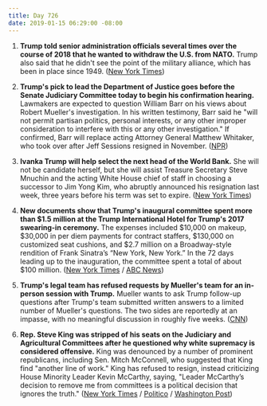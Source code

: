 ```yaml
---
title: Day 726
date: 2019-01-15 06:29:00 -08:00
---
```


1. **Trump told senior administration officials several times over the course of 2018 that he wanted to withdraw the U.S. from NATO.** Trump also said that he didn't see the point of the military alliance, which has been in place since 1949. ([New York Times](https://www.nytimes.com/2019/01/14/us/politics/nato-president-trump.html))

2. **Trump's pick to lead the Department of Justice goes before the Senate Judiciary Committee today to begin his confirmation hearing.** Lawmakers are expected to question William Barr on his views about Robert Mueller's investigation. In his written testimony, Barr said he "will not permit partisan politics, personal interests, or any other improper consideration to interfere with this or any other investigation." If confirmed, Barr will replace acting Attorney General Matthew Whitaker, who took over after Jeff Sessions resigned in November. ([NPR](https://www.npr.org/2019/01/15/683009390/trumps-pick-for-attorney-general-goes-before-senate-committee-tuesday))

3. **Ivanka Trump will help select the next head of the World Bank.** She will not be candidate herself, but she will assist Treasure Secretary Steve Mnuchin and the acting White House chief of staff in choosing a successor to Jim Yong Kim, who abruptly announced his resignation last week, three years before his term was set to expire. ([New York Times](https://www.nytimes.com/2019/01/14/us/politics/ivanka-trump-world-bank-president.html))

4. **New documents show that Trump's inaugural committee spent more than $1.5 million at the Trump International Hotel for Trump's 2017 swearing-in ceremony.** The expenses included $10,000 on makeup, $30,000 in per diem payments for contract staffers, $130,000 on customized seat cushions, and $2.7 million on a Broadway-style rendition of Frank Sinatra’s “New York, New York.” In the 72 days leading up to the inauguration, the committee spent a total of about $100 million. ([New York Times](https://www.nytimes.com/2019/01/14/us/politics/trump-inauguration-spending.html) / [ABC News](https://abcnews.go.com/Politics/president-donald-trumps-inaugural-fund-spent-lavishly-dc/story?id=60361242))

5. **Trump's legal team has refused requests by Mueller's team for an in-person session with Trump.** Mueller wants to ask Trump follow-up questions after Trump's team submitted written answers to a limited number of Mueller's questions. The two sides are reportedly at an impasse, with no meaningful discussion in roughly five weeks. ([CNN](https://www.cnn.com/2019/01/14/politics/trump-interview-mueller-request/index.html))

6. **Rep. Steve King was stripped of his seats on the Judiciary and Agricultural Committees after he questioned why white supremacy is considered offensive.** King was denounced by a number of prominent republicans, including Sen. Mitch McConnell, who suggested that King find "another line of work." King has refused to resign, instead criticizing House Minority Leader Kevin McCarthy, saying, "Leader McCarthy’s decision to remove me from committees is a political decision that ignores the truth." ([New York Times](https://www.nytimes.com/2019/01/14/us/politics/steve-king-white-supremacy.html) / [Politico](https://www.politico.com/story/2019/01/14/bobby-rush-censure-steve-king-racist-1099484) / [Washington Post](http://www.washingtonpost.com/powerpost/house-democrats-move-to-censure-rep-steve-king-over-racial-statements/2019/01/14/a56854e4-182e-11e9-88fe-f9f77a3bcb6c_story.html))